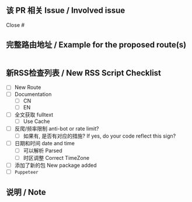 <!-- 
如有疑问，请参考 https://github.com/DIYgod/RSSHub/discussions/8002
Reference: https://github.com/DIYgod/RSSHub/discussions/8002
-->

## 该 PR 相关 Issue / Involved issue

Close #

## 完整路由地址 / Example for the proposed route(s)

<!--
请在 `routes` 区域填写以 / 开头的完整路由地址，否则你的 PR 将会被无条件关闭。
如果路由包含在文档中列出可以完全穷举的参数（例如分类），请依次全部列出。

Please include route starts with /, with all required and optional parameters. Fail to comply will result in your pull request being closed automatically.
```route
/some/route
/some/other/route
```
如果你的 PR 与路由无关, 请在 route 区域 填写 `NOROUTE`，而不是直接删除 `routes` 区域。否则你的 PR 将会被无条件关闭。
If your changes are not related to route, please fill in `routes` with `NOROUTE`. Fail to comply will result in your PR being closed.
-->

```routes
```

## 新RSS检查列表 / New RSS Script Checklist
  
- [ ] New Route
- [ ] Documentation
  - [ ] CN
  - [ ] EN
- [ ] 全文获取 fulltext
  - [ ] Use Cache
- [ ] 反爬/频率限制 anti-bot or rate limit?
  - [ ] 如果有, 是否有对应的措施? If yes, do your code reflect this sign?
- [ ] 日期和时间 date and time
  - [ ] 可以解析 Parsed
  - [ ] 时区调整 Correct TimeZone
- [ ] 添加了新的包 New package added 
- [ ] `Puppeteer`

## 说明 / Note
